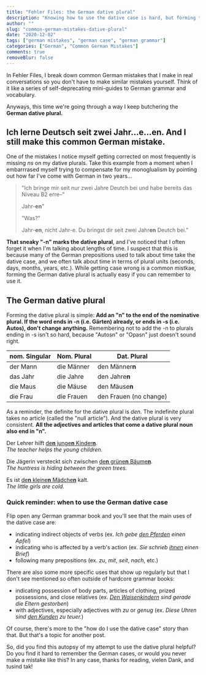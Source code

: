 ```yaml
---
title: "Fehler Files: the German dative plural"
description: "Knowing how to use the dative case is hard, but forming the German dative plural is easy... but I still screwed it up. Here's how not to."
author: ""
slug: "common-german-mistakes-dative-plural"
date: "2020-12-02"
tags: ["german mistakes", "german case", "german grammar"]
categories: ["German", "Common German Mistakes"]
comments: true
removeBlur: false
---
```


In Fehler Files, I break down common German mistakes that I make in real conversations so you don't have to make similar mistakes yourself. Think of it like a series of self-deprecating mini-guides to German grammar and vocabulary.

Anyways, this time we're going through a way I keep butchering the **German dative plural.**

<!--more-->

## Ich lerne Deutsch seit zwei Jahr…e…en. And I still make this common German mistake.

One of the mistakes I notice myself getting corrected on most frequently is missing *ns* on my dative plurals. Take this example from a moment when I embarrrased myself trying to compensate for my monoglualism by pointing out how far I've come with German in two years…

> "Ich bringe mir seit nur zwei Jahre Deutch bei und habe bereits das Niveau B2 erre–"
>
> Jahr-**en**"
>
> "Was?"
>
> Jahr-**en**, nicht Jahr-e. Du bringst dir seit zwei Jahr**en** Deutch bei."  

**That sneaky "-n" marks the dative plural**, and I've noticed that I often forget it when I'm talking about lengths of time. I suspect that this is because many of the German prepositions used to talk about time take the dative case, and we often talk about time in terms of plural units (seconds, days, months, years, etc.). While getting case wrong is a common mistkae, forming the German dative plural is actually easy if you can remember to use it.

## The German dative plural

Forming the dative plural is simple: **Add an "n" to the end of the nominative plural. If the word ends in -n (i.e. Gärten) already, or ends in -s (i.e. Autos), don't change anything.** Remembering not to add the -n to plurals ending in -s isn't so hard, because "Autosn" or "Opasn" just doesn't sound right. 

| nom. Singular | Nom. Plural | Dat. Plural            |
| ------------- | ----------- | ---------------------- |
| der Mann      | die Männer  | den Männer**n**        |
| das Jahr      | die Jahre   | den Jahre**n**         |
| die Maus      | die Mäuse   | den Mäuse**n**         |
| die Frau      | die Frauen  | den Frauen (no change) |

As a reminder, the definite for the dative plural is *den*. The indefinite plural takes no article (called the "null article"). And the dative plural is very consistent. **All the adjectives and articles that come a dative plural noun also end in "n".**

Der Lehrer hilft <u>de**n** junge**n** Kinder**n**</u>. <br>
*The teacher helps the young children.*

Die Jägerin versteckt sich zwischen <u>de**n** grüne**n** Bäume**n**</u>. <br>
*The huntress is hiding between the green trees.*

Es ist <u>de**n** kleine**n** Mädche**n**</u> kalt.<br>
*The little girls are cold.*

### Quick reminder: when to use the German dative case

Flip open any German grammar book and you'll see that the main uses of the dative case are:

* indicating indirect objects of verbs (ex. *Ich gebe <u>den Pferden</u> einen Apfel*)
* indicating who is affected by a verb's action (ex. *Sie schrieb <u>ihnen</u> einen Brief*)
* following many prepositions (ex. *zu*, *mit*, *seit*, *nach*, etc.)

There are also some more specific uses that show up regularly but that I don't see mentioned so often outside of hardcore grammar books:

* indicating possession of body parts, articles of clothing, prized possessions, and close relatives (ex. *<u>Den Waisenkindern</u> sind gerade die Eltern gestorben*)
* with adjectives, especially adjectives with *zu* or *genug* (ex. *Diese Uhren sind <u>den Kunden</u> zu teuer.*)

Of course, there's more to the "how do I use the dative case" story than that. But that's a topic for another post.

So, did you find this autopsy of my attempt to use the dative plural helpful? Do you find it hard to remember the German cases, or would you never make a mistake like this? In any case, thanks for reading, vielen Dank, and tusind tak!

